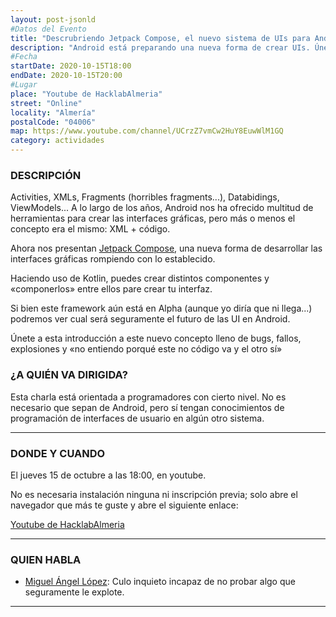 ```yaml
---
layout: post-jsonld
#Datos del Evento
title: "Descrubriendo Jetpack Compose, el nuevo sistema de UIs para Android"
description: "Android está preparando una nueva forma de crear UIs. Únete para ver lo que vendrá."
#Fecha
startDate: 2020-10-15T18:00
endDate: 2020-10-15T20:00
#Lugar
place: "Youtube de HacklabAlmeria"
street: "Online"
locality: "Almería"
postalCode: "04006"
map: https://www.youtube.com/channel/UCrzZ7vmCw2HuY8EuwWlM1GQ
category: actividades
---
```


### DESCRIPCIÓN

Activities, XMLs, Fragments (horribles fragments...), Databidings, ViewModels... A lo largo de los años, Android nos ha ofrecido 
multitud de herramientas para crear las interfaces gráficas, pero más o menos el concepto era el mismo: XML + código.

Ahora nos presentan [Jetpack Compose](https://developer.android.com/jetpack/compose?hl=es-419), una nueva forma de desarrollar las interfaces gráficas rompiendo con lo establecido.

Haciendo uso de Kotlin, puedes crear distintos componentes y «componerlos» entre ellos pare crear tu interfaz.

Si bien este framework aún está en Alpha (aunque yo diría que ni llega...) podremos ver cual será seguramente el futuro de las UI en Android.

Únete a esta introducción a este nuevo concepto lleno de bugs, fallos, explosiones y «no entiendo porqué este no código va y el otro sí»


### ¿A QUIÉN VA DIRIGIDA?

Esta charla está orientada a programadores con cierto nivel. No es necesario que sepan de Android, pero sí tengan conocimientos
de programación de interfaces de usuario en algún otro sistema.

---

### DONDE Y CUANDO

El jueves 15 de octubre a las 18:00, en youtube.

No es necesaria instalación ninguna ni inscripción previa; solo abre el navegador que más te guste y abre el siguiente enlace:

[Youtube de HacklabAlmeria](https://www.youtube.com/channel/UCrzZ7vmCw2HuY8EuwWlM1GQ)

---

### QUIEN HABLA

* [Miguel Ángel López](https://twitter.com/miguelangel_lv): Culo inquieto incapaz de no probar algo que seguramente le explote.

---
